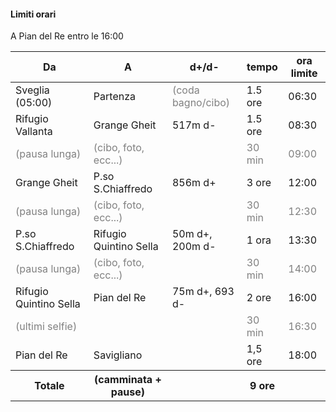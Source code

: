 #### Limiti orari

A Pian del Re entro le 16:00

<small>

<table>
    <thead>
        <tr>
            <th>
                Da
            </th>
            <th>
                A
            </th>
            <th>
                d+/d-
            </th>
            <th>
                tempo
            </th>
            <th>
                ora limite
            </th>
        </tr>
    </thead>
    <tbody>
        <tr>
            <td>
                Sveglia (05:00)
            </td>
            <td>
                Partenza
            </td>
            <td style="color:grey;">
                (coda bagno/cibo)
            </td>
            <td>
                1.5 ore
            </td>
            <td>
                06:30
            </td>
        </tr>
        <tr>
            <td>
                Rifugio Vallanta
            </td>
            <td>
                Grange Gheit
            </td>
            <td>
                517m d-
            </td>
            <td>
                1.5 ore
            </td>
            <td>
                08:30
            </td>
        </tr>
        <tr style="color:grey;">
            <td>
                (pausa lunga)
            </td>
            <td>
                (cibo, foto, ecc...)
            </td>
            <td>
            </td>
            <td>
                30 min
            </td>
            <td>
                09:00
            </td>
        </tr>
        <tr>
            <td>
                Grange Gheit
            </td>
            <td>
                P.so S.Chiaffredo
            </td>
            <td>
                856m d+
            </td>
            <td>
                3 ore
            </td>
            <td>
                12:00
            </td>
        </tr>
        <tr style="color:grey;">
            <td>
                (pausa lunga)
            </td>
            <td>
                (cibo, foto, ecc...)
            </td>
            <td>
            </td>
            <td>
                30 min
            </td>
            <td>
                12:30
            </td>
        </tr>
        <tr>
            <td>
                P.so S.Chiaffredo
            </td>
            <td>
                Rifugio Quintino Sella
            </td>
            <td>
                50m d+, 200m d-
            </td>
            <td>
                1 ora
            </td>
            <td>
                13:30
            </td>
        </tr>
        <tr style="color:grey;">
            <td>
                (pausa lunga)
            </td>
            <td>
                (cibo, foto, ecc...)
            </td>
            <td>
            </td>
            <td>
                30 min
            </td>
            <td>
                14:00
            </td>
        </tr>
        <tr>
            <td>
                Rifugio Quintino Sella
            </td>
            <td>
                Pian del Re
            </td>
            <td>
                75m d+, 693 d-
            </td>
            <td>
                2 ore
            </td>
            <td>
                16:00
            </td>
        </tr>
        <tr style="color:grey;">
            <td>
                (ultimi selfie)
            </td>
            <td>
            </td>
            <td>
            </td>
            <td>
                30 min
            </td>
            <td>
                16:30
            </td>
        </tr>
        <tr>
            <td>
                Pian del Re
            </td>
            <td>
                Savigliano
            </td>
            <td>
            </td>
            <td>
                1,5 ore
            </td>
            <td>
                18:00
            </td>
        </tr>
        <tr>
            <th>
                Totale
            </th>
            <th>
                (camminata + pause)
            </th>
            <th>
            </th>
            <th>
                9 ore
            </th>
            <th>
            </th>
        </tr>
    </tbody>
</table>

</small>
